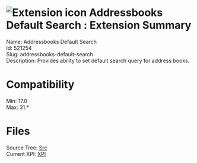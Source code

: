 # ![Extension icon](https://addons.thunderbird.net/static/img/addon-icons/default-64.png) Addressbooks Default Search : Extension Summary

Name: Addressbooks Default Search  
Id: 521254  
Slug: addressbooks-default-search  
Description: Provides ability to set default search query for address books.
  

# Compatibility
Min: 17.0  
Max: 31.*  

# Files

Source Tree: [Src](C:/Dev/Thunderbird/ThunderKdB/xall/xOther/521254-addressbooks-default-search/src)  
Current XPI: [XPI](C:/Dev/Thunderbird/ThunderKdB/xall/xOther/521254-addressbooks-default-search/xpi)  



